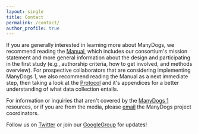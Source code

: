 ```yaml
---
layout: single
title: Contact
permalink: /contact/
author_profile: true
---
```


If you are generally interested in learning more about ManyDogs, we recommend reading the [Manual](https://docs.google.com/document/d/1iuYElQSssoOMVC3nu7BLrFZovoM0TIEqmGM1bUaYbpo/edit?usp=sharing), which includes our consortium's mission statement and more general information about the design and participating in the first study (e.g., authorship criteria, how to get involved, and methods overview). For prospective collaborators that are considering implementing ManyDogs 1, we also recommend reading the Manual as a next immediate step, then taking a look at the [Protocol](https://docs.google.com/document/d/1IV2h2YXmyYpOw0U3IgxxQZD8zlkc0VHcencWx1fJm4s/edit?usp=sharing) and it's appendices for a better understanding of what data collection entails.

For information or inquiries that aren't covered by the [ManyDogs 1](/md1) resources, or if you are from the media, please [email](mailto:manydogsproject@gmail.com) the ManyDogs project coordinators.

Follow us on [Twitter](https://twitter.com/ManyDogsProject) or join our [GoogleGroup](https://groups.google.com/u/2/g/manydogs) for updates!


